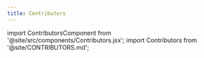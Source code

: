 ```yaml
---
title: Contributors
---
```


import ContributorsComponent from '@site/src/components/Contributors.jsx';
import Contributors from '@site/CONTRIBUTORS.md';

<ContributorsComponent />
<Contributors />
